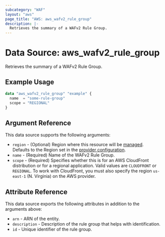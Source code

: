 ```yaml
---
subcategory: "WAF"
layout: "aws"
page_title: "AWS: aws_wafv2_rule_group"
description: |-
  Retrieves the summary of a WAFv2 Rule Group.
---
```


# Data Source: aws_wafv2_rule_group

Retrieves the summary of a WAFv2 Rule Group.

## Example Usage

```terraform
data "aws_wafv2_rule_group" "example" {
  name  = "some-rule-group"
  scope = "REGIONAL"
}
```

## Argument Reference

This data source supports the following arguments:

* `region` - (Optional) Region where this resource will be [managed](https://docs.aws.amazon.com/general/latest/gr/rande.html#regional-endpoints). Defaults to the Region set in the [provider configuration](https://registry.terraform.io/providers/hashicorp/aws/latest/docs#aws-configuration-reference).
* `name` - (Required) Name of the WAFv2 Rule Group.
* `scope` - (Required) Specifies whether this is for an AWS CloudFront distribution or for a regional application. Valid values are `CLOUDFRONT` or `REGIONAL`. To work with CloudFront, you must also specify the region `us-east-1` (N. Virginia) on the AWS provider.

## Attribute Reference

This data source exports the following attributes in addition to the arguments above:

* `arn` - ARN of the entity.
* `description` - Description of the rule group that helps with identification.
* `id` - Unique identifier of the rule group.
